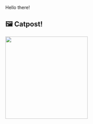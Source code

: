 Hello there!



## 🖼️ Catpost!

<sub>
    <img src="https://cdn2.thecatapi.com/images/MjA4MTM0OA.jpg" height="256">
</sub>

